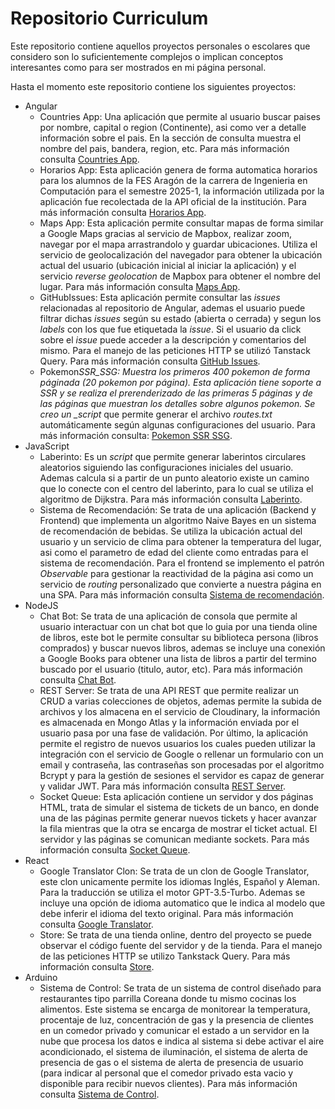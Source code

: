 # Repositorio Curriculum

Este repositorio contiene aquellos proyectos personales o escolares que considero son lo suficientemente complejos
o implican conceptos interesantes como para ser mostrados en mi página personal.

Hasta el momento este repositorio contiene los siguientes proyectos:

- Angular
  - Countries App: Una aplicación que permite al usuario buscar paises por nombre, capital o region (Continente), asi
    como ver a detalle información sobre el pais. En la sección de consulta muestra el nombre del pais, bandera,
    region, etc. Para más información consulta [Countries App](./Angular/CountriesApp/).
  - Horarios App: Esta aplicación genera de forma automatica horarios para los alumnos de la FES Aragón de la carrera
    de Ingenieria en Computación para el semestre 2025-1, la información utilizada por la aplicación fue recolectada
    de la API oficial de la institución. Para más información consulta [Horarios App](./Angular/HorariosApp/).
  - Maps App: Esta aplicación permite consultar mapas de forma similar a Google Maps gracias al servicio de Mapbox,
    realizar zoom, navegar por el mapa arrastrandolo y guardar ubicaciones. Utiliza el servicio de geolocalización del
    navegador para obtener la ubicación actual del usuario (ubicación inicial al iniciar la aplicación) y el servicio
    _reverse geolocation_ de Mapbox para obtener el nombre del lugar. Para más información
    consulta [Maps App](./Angular/MapsApp/).
  - GitHubIssues: Esta aplicación permite consultar las _issues_ relacionadas al repositorio de Angular, ademas el
    usuario puede filtrar dichas _issues_ según su estado (abierta o cerrada) y segun los _labels_ con los que fue
    etiquetada la _issue_. Si el usuario da click sobre el _issue_ puede acceder a la descripción y comentarios del mismo.
    Para el manejo de las peticiones HTTP se utilizó Tanstack Query. Para más información
    consulta [GitHub Issues](./Angular//GitHubIssues/).
  - Pokemon*SSR_SSG: Muestra los primeros 400 pokemon de forma páginada (20 pokemon por página). Esta aplicación tiene
    soporte a SSR y se realiza el prerenderizado de las primeras 5 páginas y de las páginas que muestran los detalles
    sobre algunos pokemon. Se creo un \_script* que permite generar el archivo _routes.txt_ automáticamente según algunas
    configuraciones del usuario. Para más información consulta: [Pokemon SSR SSG](./Angular/Pokemon_SSR_SSG/).
- JavaScript
  - Laberinto: Es un _script_ que permite generar laberintos circulares aleatorios siguiendo las configuraciones iniciales
    del usuario. Ademas calcula si a partir de un punto aleatorio existe un camino que lo conecte con el centro del
    laberinto, para lo cual se utiliza el algoritmo de Dijkstra. Para más información consulta
    [Laberinto](./JavaScript/Laberinto/).
  - Sistema de Recomendación: Se trata de una aplicación (Backend y Frontend) que implementa un algoritmo Naive Bayes en
    un sistema de recomendación de bebidas. Se utiliza la ubicación actual del usuario y un servicio de clima para obtener
    la temperatura del lugar, asi como el parametro de edad del cliente como entradas para el sistema de recomendación.
    Para el frontend se implemento el patrón _Observable_ para gestionar la reactividad de la página asi como un servicio
    de _routing_ personalizado que convierte a nuestra página en una SPA. Para más información consulta
    [Sistema de recomendación](./JavaScript/SistemaRecomendacion/).
- NodeJS
  - Chat Bot: Se trata de una aplicación de consola que permite al usuario interactuar con un chat bot que lo guia por
    una tienda oline de libros, este bot le permite consultar su biblioteca persona (libros comprados) y buscar nuevos
    libros, ademas se incluye una conexión a Google Books para obtener una lista de libros a partir del termino
    buscado por el usuario (titulo, autor, etc). Para más información consulta [Chat Bot](./NodeJS/ChatBot/).
  - REST Server: Se trata de una API REST que permite realizar un CRUD a varias colecciones de objetos, ademas permite
    la subida de archivos y los almacena en el servicio de Cloudinary, la información es almacenada en Mongo Atlas y la
    información enviada por el usuario pasa por una fase de validación. Por último, la aplicación permite el registro
    de nuevos usuarios los cuales pueden utilizar la integración con el servicio de Google o rellenar un formulario
    con un email y contraseña, las contraseñas son procesadas por el algoritmo Bcrypt y para la gestión de sesiones el
    servidor es capaz de generar y validar JWT. Para más información consulta [REST Server](./NodeJS/REST_Server/).
  - Socket Queue: Esta aplicación contiene un servidor y dos páginas HTML, trata de simular el sistema de tickets de un
    banco, en donde una de las páginas permite generar nuevos tickets y hacer avanzar la fila mientras que la otra se
    encarga de mostrar el ticket actual. El servidor y las páginas se comunican mediante sockets. Para más
    información consulta [Socket Queue](./NodeJS/Socket_Queue/).
- React
  - Google Translator Clon: Se trata de un clon de Google Translator, este clon unicamente permite los idiomas Inglés,
    Español y Aleman. Para la traducción se utiliza el motor GPT-3.5-Turbo. Ademas se incluye una opción de idioma
    automatico que le indica al modelo que debe inferir el idioma del texto original. Para más información
    consulta [Google Translator](./React/Google_Translator/).
  - Store: Se trata de una tienda online, dentro del proyecto se puede observar el código fuente del servidor y de la
    tienda. Para el manejo de las peticiones HTTP se utilizo Tankstack Query. Para más información consulta
    [Store](./React/Store/).
- Arduino
  - Sistema de Control: Se trata de un sistema de control diseñado para restaurantes tipo parrilla Coreana donde tu mismo
    cocinas los alimentos. Este sistema se encarga de monitorear la temperatura, procentaje de luz, concentración de
    gas y la presencia de clientes en un comedor privado y comunicar el estado a un servidor en la nube que procesa los
    datos e indica al sistema si debe activar el aire acondicionado, el sistema de iluminación, el sistema de alerta
    de presencia de gas o el sistema de alerta de presencia de usuario (para indicar al personal que el comedor privado
    esta vacio y disponible para recibir nuevos clientes). Para más información consulta
    [Sistema de Control](./Arduino/sistema_control/).
